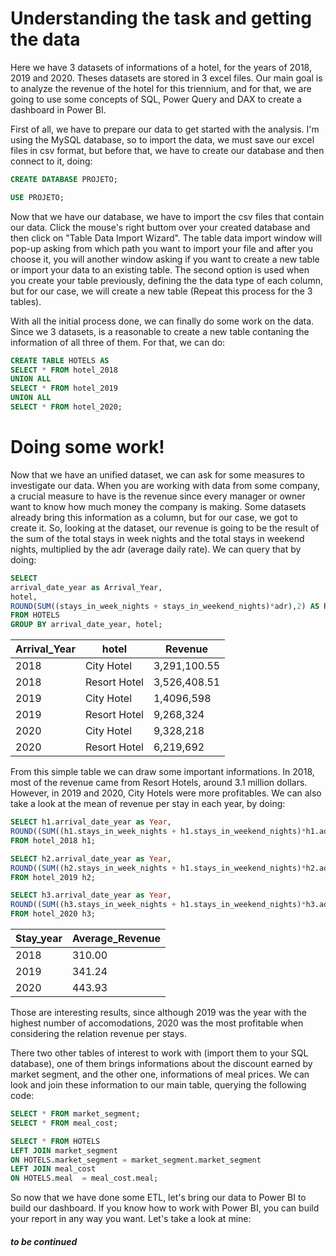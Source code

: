 # Understanding the task and getting the data
Here we have 3 datasets of informations of a hotel, for the years of 2018, 2019 and 2020. Theses datasets are stored in 3 excel files. Our main goal is to analyze the revenue of the hotel for this triennium, and for that, we are going to use some concepts of SQL, Power Query and DAX to create a dashboard in Power BI.

First of all, we have to prepare our data to get started with the analysis. I'm using the MySQL database, so to import the data, we must save our excel files in csv format, but before that, we have to create our database and then connect to it, doing:

```sql
CREATE DATABASE PROJETO;
```
```sql
USE PROJETO;
```
Now that we have our database, we have to import the csv files that contain our data. Click the mouse's right buttom over your created database and then click on "Table Data Import Wizard". The table data import window will pop-up asking from which path you want to import your file and after you choose it, you will another window asking if you want to create a new table or import your data to an existing table. The second option is used when you create your table previously, defining the the data type of each column, but for our case, we will create a new table (Repeat this process for the 3 tables).

With all the initial process done, we can finally do some work on the data. Since we 3 datasets, is a reasonable to create a new table contaning the information of all three of them. For that, we can do:
```sql
CREATE TABLE HOTELS AS
SELECT * FROM hotel_2018
UNION ALL
SELECT * FROM hotel_2019
UNION ALL
SELECT * FROM hotel_2020;
```
# Doing some work!
Now that we have an unified dataset, we can ask for some measures to investigate our data. When you are working with data from some company, a crucial measure to have is the revenue since every manager or owner want to know how much money the company is making. Some datasets already bring this information as a column, but for our case, we got to create it. So, looking at the dataset, our revenue is going to be the result of the sum of the total stays in week nights and the total stays in weekend nights, multiplied by the adr (average daily rate). We can query that by doing:
```sql
SELECT 
arrival_date_year as Arrival_Year,
hotel,
ROUND(SUM((stays_in_week_nights + stays_in_weekend_nights)*adr),2) AS Revenue
FROM HOTELS
GROUP BY arrival_date_year, hotel;
```
| Arrival_Year      | hotel        | Revenue    |
|-------------------|--------------|------------|
| 2018              | City Hotel   | 3,291,100.55 |
| 2018              | Resort Hotel | 3,526,408.51 |
| 2019              | City Hotel   | 1,4096,598 |
| 2019              | Resort Hotel | 9,268,324 |
| 2020              | City Hotel   | 9,328,218 |
| 2020              | Resort Hotel | 6,219,692 |
From this simple table we can draw some important informations. In 2018, most of the revenue came from Resort Hotels, around 3.1 million dollars. However, in 2019 and 2020, City Hotels were more profitables. We can also take a look at the mean of revenue per stay in each year, by doing:
``` sql
SELECT h1.arrival_date_year as Year, 
ROUND((SUM((h1.stays_in_week_nights + h1.stays_in_weekend_nights)*h1.adr))/COUNT(*),2) AS Average_Revenue
FROM hotel_2018 h1;
```
``` sql
SELECT h2.arrival_date_year as Year, 
ROUND((SUM((h2.stays_in_week_nights + h1.stays_in_weekend_nights)*h2.adr))/COUNT(*),2) AS Average_Revenue
FROM hotel_2019 h2;
```
``` sql
SELECT h3.arrival_date_year as Year, 
ROUND((SUM((h3.stays_in_week_nights + h1.stays_in_weekend_nights)*h3.adr))/COUNT(*),2) AS Average_Revenue
FROM hotel_2020 h3;
```
| Stay_year         | Average_Revenue | 
|-------------------|--------------|
| 2018              | 310.00   | 
| 2019              | 341.24   |
| 2020              | 443.93   |
Those are interesting results, since although 2019 was the year with the highest number of accomodations, 2020 was the most profitable when considering the relation revenue per stays.

There two other tables of interest to work with (import them to your SQL database), one of them brings informations about the discount earned by market segment, and the other one, informations of meal prices. We can look and join these information to our main table, querying the following code:
``` sql
SELECT * FROM market_segment;
SELECT * FROM meal_cost;
```
``` sql
SELECT * FROM HOTELS
LEFT JOIN market_segment
ON HOTELS.market_segment = market_segment.market_segment
LEFT JOIN meal_cost
ON HOTELS.meal  = meal_cost.meal;
```
So now that we have done some ETL, let's bring our data to Power BI to build our dashboard. If you know how to work with Power BI, you can build your report in any way you want. Let's take a look at mine:

##### to be continued #####



